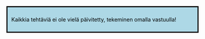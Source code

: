 <div style="color:black; border-style: solid; padding: 10px; margin-bottom: 15px; background-color: #add8e6;">

Kaikkia tehtäviä ei ole vielä päivitetty, tekeminen omalla vastuulla!

</div>